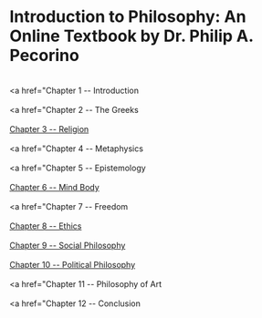 # Introduction to Philosophy: An Online Textbook by Dr. Philip A. Pecorino

<br><a href="Chapter 1 -- Introduction</a></br>
<br><a href="Chapter 2 -- The Greeks</a></br>
<br><a href="https://robinson-philo.github.io/Chapter-3-Religion/Chapter%203%20Religion/CONTENTS.htm">Chapter 3 -- Religion </a></br>
<br><a href="Chapter 4 -- Metaphysics </a></br>
<br><a href="Chapter 5 -- Epistemology</a></br>
<br><a href="https://robinson-philo.github.io/Chapter-6-Mind-Body/Chapter%206%20Mind-Body/OVERVIEW.htm">Chapter 6 -- Mind Body </a></br>
<br><a href="Chapter 7 -- Freedom </a></br>
<br><a href="https://robinson-philo.github.io/Chapter-8-Ethics/Chapter%208%20Ethics/OVERVIEW.htm">Chapter 8 -- Ethics </a></br>
<br><a href="https://robinson-philo.github.io/Chapter-9-Social-Philosophy/Chapter%209%20Social%20Philosophy/Social_Philosophy.htm">Chapter 9 -- Social Philosophy</a></br>
<br><a href="https://robinson-philo.github.io/Chapter-10-Political-Philosophy/Chapter%2010%20Political%20Philosophy/Political_Philosophy.htm">Chapter 10 -- Political Philosophy</a></br>
<br><a href="Chapter 11 -- Philosophy of Art</a></br>
<br><a href="Chapter 12 -- Conclusion</a></br>
